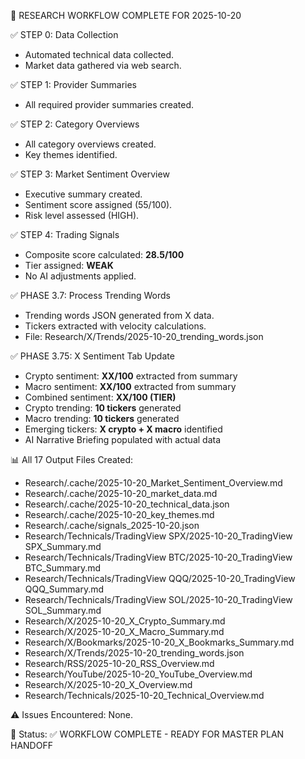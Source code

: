 🎯 RESEARCH WORKFLOW COMPLETE FOR 2025-10-20

✅ STEP 0: Data Collection
  - Automated technical data collected.
  - Market data gathered via web search.

✅ STEP 1: Provider Summaries
  - All required provider summaries created.

✅ STEP 2: Category Overviews
  - All category overviews created.
  - Key themes identified.

✅ STEP 3: Market Sentiment Overview
  - Executive summary created.
  - Sentiment score assigned (55/100).
  - Risk level assessed (HIGH).

✅ STEP 4: Trading Signals
  - Composite score calculated: **28.5/100**
  - Tier assigned: **WEAK**
  - No AI adjustments applied.

✅ PHASE 3.7: Process Trending Words
  - Trending words JSON generated from X data.
  - Tickers extracted with velocity calculations.
  - File: Research/X/Trends/2025-10-20_trending_words.json

✅ PHASE 3.75: X Sentiment Tab Update
  - Crypto sentiment: **XX/100** extracted from summary
  - Macro sentiment: **XX/100** extracted from summary
  - Combined sentiment: **XX/100 (TIER)**
  - Crypto trending: **10 tickers** generated
  - Macro trending: **10 tickers** generated
  - Emerging tickers: **X crypto + X macro** identified
  - AI Narrative Briefing populated with actual data

📊 All 17 Output Files Created:
- Research/.cache/2025-10-20_Market_Sentiment_Overview.md
- Research/.cache/2025-10-20_market_data.md
- Research/.cache/2025-10-20_technical_data.json
- Research/.cache/2025-10-20_key_themes.md
- Research/.cache/signals_2025-10-20.json
- Research/Technicals/TradingView SPX/2025-10-20_TradingView SPX_Summary.md
- Research/Technicals/TradingView BTC/2025-10-20_TradingView BTC_Summary.md
- Research/Technicals/TradingView QQQ/2025-10-20_TradingView QQQ_Summary.md
- Research/Technicals/TradingView SOL/2025-10-20_TradingView SOL_Summary.md
- Research/X/2025-10-20_X_Crypto_Summary.md
- Research/X/2025-10-20_X_Macro_Summary.md
- Research/X/Bookmarks/2025-10-20_X_Bookmarks_Summary.md
- Research/X/Trends/2025-10-20_trending_words.json
- Research/RSS/2025-10-20_RSS_Overview.md
- Research/YouTube/2025-10-20_YouTube_Overview.md
- Research/X/2025-10-20_X_Overview.md
- Research/Technicals/2025-10-20_Technical_Overview.md

⚠️  Issues Encountered: None.

🚀 Status: ✅ WORKFLOW COMPLETE - READY FOR MASTER PLAN HANDOFF
